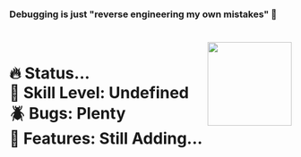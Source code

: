 <h3 align="left">Debugging is just "reverse engineering my own mistakes" 🔄</h3>

###

<br clear="both">

<img align="right" height="150" src="https://media1.giphy.com/media/v1.Y2lkPTc5MGI3NjExbzU1MWpoaHBtODRhbjJ2aWE2NGZ4bzR6b2tvemgxaWEwd2Y2bXVrZSZlcD12MV9pbnRlcm5hbF9naWZfYnlfaWQmY3Q9Zw/bGgsc5mWoryfgKBx1u/giphy.gif"  />

###

<h1 align="left">🔥 Status...<br>🤔 Skill Level: Undefined<br>🪲 Bugs: Plenty<br>🚀 Features: Still Adding...</h1>

###

